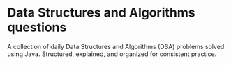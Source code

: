 # Data Structures and Algorithms questions
A collection of daily Data Structures and Algorithms (DSA) problems solved using Java. Structured, explained, and organized for consistent practice.
